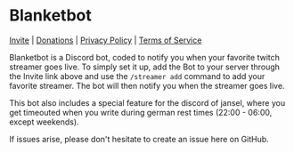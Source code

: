 # Blanketbot

[Invite](https://discord.com/oauth2/authorize?client_id=1130933938408403034) | [Donations](https://ko-fi.com/jansel) | [Privacy Policy](https://github.com/NotJansel/Feixiao/blob/root/docs/privacy-policy.md) | [Terms of Service](https://github.com/NotJansel/Feixiao/blob/root/docs/terms-of-service.md)

Blanketbot is a Discord bot, coded to notify you when your favorite twitch streamer goes live. To simply set it up, add the Bot to your server through the Invite link above and use the `/streamer add` command to add your favorite streamer. The bot will then notify you when the streamer goes live.

This bot also includes a special feature for the discord of jansel, where you get timeouted when you write during german rest times (22:00 - 06:00, except weekends).

If issues arise, please don't hesitate to create an issue here on GitHub.
